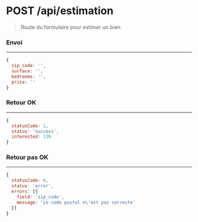 # POST /api/estimation

> Route du formulaire pour estimer un bien

### Envoi

---

```js
{
  zip_code: '',
  surface: '',
  bedrooms: '',
  price: ''
}
```

### Retour OK

---

```js
{
  statusCode: 1,
  status: 'success',
  interested: 130
}
```

### Retour pas OK

---

```js
{
  statusCode: 0,
  status: 'error',
  errors: [{
    field: 'zip_code',
    message: 'Le code postal n\'est pas correcte'
  }]
}
```
